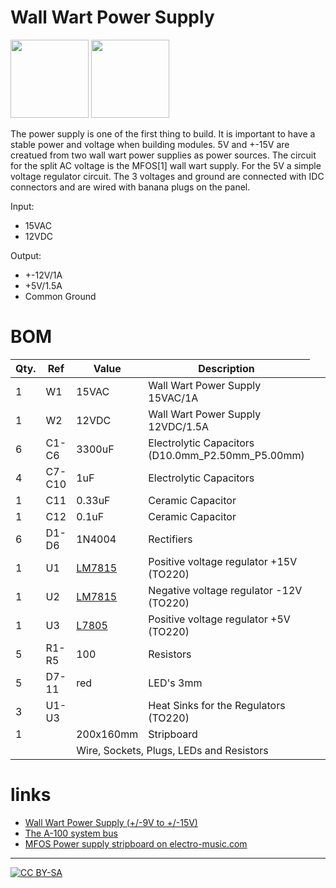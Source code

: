 # Wall Wart Power Supply

<a href="https://spielhuus.github.io/elektrophon/Power_Supply_schema.svg"><img src="https://spielhuus.github.io/elektrophon/Power_Supply_schema._tmb.jpg" width="125px"></img></a>
<a href="https://spielhuus.github.io/elektrophon/power_supply_stripboard.png"><img src="https://spielhuus.github.io/elektrophon/power_supply_stripboard_tmb.jpg" width="125px"></img></a>

The power supply is one of the first thing to build. It is important to have a stable power and voltage when building modules. 5V and +-15V are creatued from two wall wart power supplies as power sources. The circuit for the split AC voltage is the MFOS[1] wall wart supply. For the 5V a simple voltage regulator circuit. The 3 voltages and ground are connected with IDC connectors and are wired with banana plugs on the panel.

Input:
* 15VAC
* 12VDC

Output:
* +-12V/1A 
* +5V/1.5A
* Common Ground 

# BOM

|Qty.|Ref| Value| Description|
|---|------|----------|----------|
|1|W1| 15VAC| Wall Wart Power Supply 15VAC/1A|
|1|W2| 12VDC| Wall Wart Power Supply 12VDC/1.5A|
|6|C1-C6| 3300uF| Electrolytic Capacitors (D10.0mm_P2.50mm_P5.00mm)|
|4|C7-C10| 1uF| Electrolytic Capacitors|
|1|C11| 0.33uF| Ceramic Capacitor|
|1|C12| 0.1uF| Ceramic Capacitor|
|6|D1-D6| 1N4004| Rectifiers|
|1|U1| [LM7815](https://www.st.com/resource/en/datasheet/l78.pdf)| Positive voltage regulator +15V (TO220) |
|1|U2| [LM7815](https://www.st.com/resource/en/datasheet/cd00000450.pdf)| Negative voltage regulator -12V (TO220) |
|1|U3| [L7805](https://www.st.com/resource/en/datasheet/l78.pdf)| Positive voltage regulator +5V (TO220)|
|5|R1-R5| 100| Resistors |
|5|D7-11| red| LED's 3mm |
|3| U1-U3| | Heat Sinks for the Regulators (TO220) |
|1| | 200x160mm| Stripboard |
| | <td colspan=2> Wire, Sockets, Plugs, LEDs and Resistors |

# links

* [Wall Wart Power Supply (+/-9V to +/-15V)](http://musicfromouterspace.com/analogsynth_new/WALLWARTSUPPLY/WALLWARTSUPPLY.php)
* [The A-100 system bus](http://www.doepfer.de/a100_man/a100t_e.htm)
* [MFOS Power supply stripboard  on electro-music.com](http://electro-music.com/forum/topic-35373.html)

---
[![CC BY-SA](https://licensebuttons.net/l/by-sa/3.0/88x31.png)](https://creativecommons.org/licenses/by-sa/4.0/)
